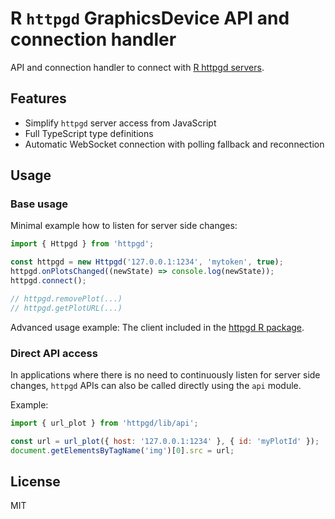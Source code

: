 # R `httpgd` GraphicsDevice API and connection handler

API and connection handler to connect with [R httpgd servers](https://github.com/nx10/httpgd).

## Features

- Simplify `httpgd` server access from JavaScript
- Full TypeScript type definitions
- Automatic WebSocket connection with polling fallback and reconnection

## Usage

### Base usage

Minimal example how to listen for server side changes:

```JavaScript
import { Httpgd } from 'httpgd';

const httpgd = new Httpgd('127.0.0.1:1234', 'mytoken', true);
httpgd.onPlotsChanged((newState) => console.log(newState));
httpgd.connect();

// httpgd.removePlot(...)
// httpgd.getPlotURL(...)
```

Advanced usage example: The client included in the [httpgd R package](https://github.com/nx10/httpgd).

### Direct API access

In applications where there is no need to continuously listen for server side changes, `httpgd` APIs can also be called directly using the `api` module. 

Example: 

```JavaScript
import { url_plot } from 'httpgd/lib/api';

const url = url_plot({ host: '127.0.0.1:1234' }, { id: 'myPlotId' });
document.getElementsByTagName('img')[0].src = url;
```

## License

MIT